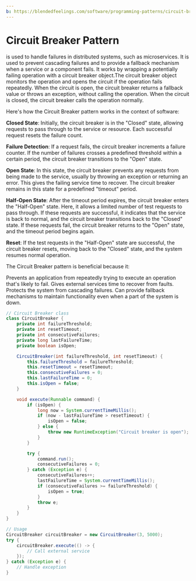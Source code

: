 ```yaml
---
b: https://blendedfeelings.com/software/programming-patterns/circuit-breaker-pattern.md
---
```


# Circuit Breaker Pattern 
is used to handle failures in distributed systems, such as microservices. It is used to prevent cascading failures and to provide a fallback mechanism when a service or a component fails. 
It works by wrapping a potentially failing operation with a circuit breaker object.The circuit breaker object monitors the operation and opens the circuit if the operation fails repeatedly. When the circuit is open, the circuit breaker returns a fallback value or throws an exception, without calling the operation. When the circuit is closed, the circuit breaker calls the operation normally.

Here's how the Circuit Breaker pattern works in the context of software:

**Closed State**: Initially, the circuit breaker is in the "Closed" state, allowing requests to pass through to the service or resource. Each successful request resets the failure count.

**Failure Detection**: If a request fails, the circuit breaker increments a failure counter. If the number of failures crosses a predefined threshold within a certain period, the circuit breaker transitions to the "Open" state.

**Open State**: In this state, the circuit breaker prevents any requests from being made to the service, usually by throwing an exception or returning an error. This gives the failing service time to recover. The circuit breaker remains in this state for a predefined "timeout" period.

**Half-Open State**: After the timeout period expires, the circuit breaker enters the "Half-Open" state. Here, it allows a limited number of test requests to pass through. If these requests are successful, it indicates that the service is back to normal, and the circuit breaker transitions back to the "Closed" state. If these requests fail, the circuit breaker returns to the "Open" state, and the timeout period begins again.

**Reset**: If the test requests in the "Half-Open" state are successful, the circuit breaker resets, moving back to the "Closed" state, and the system resumes normal operation.

The Circuit Breaker pattern is beneficial because it:

Prevents an application from repeatedly trying to execute an operation that's likely to fail.
Gives external services time to recover from faults.
Protects the system from cascading failures.
Can provide fallback mechanisms to maintain functionality even when a part of the system is down.

```java
// Circuit Breaker class
class CircuitBreaker {
    private int failureThreshold;
    private int resetTimeout;
    private int consecutiveFailures;
    private long lastFailureTime;
    private boolean isOpen;

    CircuitBreaker(int failureThreshold, int resetTimeout) {
        this.failureThreshold = failureThreshold;
        this.resetTimeout = resetTimeout;
        this.consecutiveFailures = 0;
        this.lastFailureTime = 0;
        this.isOpen = false;
    }

    void execute(Runnable command) {
        if (isOpen) {
            long now = System.currentTimeMillis();
            if (now - lastFailureTime > resetTimeout) {
                isOpen = false;
            } else {
                throw new RuntimeException("Circuit breaker is open");
            }
        }

        try {
            command.run();
            consecutiveFailures = 0;
        } catch (Exception e) {
            consecutiveFailures++;
            lastFailureTime = System.currentTimeMillis();
            if (consecutiveFailures >= failureThreshold) {
                isOpen = true;
            }
            throw e;
        }
    }
}

// Usage
CircuitBreaker circuitBreaker = new CircuitBreaker(3, 5000);
try {
    circuitBreaker.execute(() -> {
        // Call external service
    });
} catch (Exception e) {
    // Handle exception
}
```